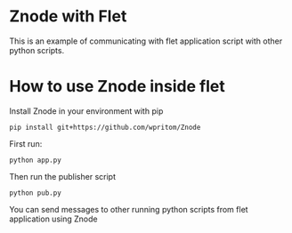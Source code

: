 # Znode with Flet
This is an example of communicating with flet application script with other python scripts.

# How to use Znode inside flet


Install Znode in your environment with pip
```
pip install git+https://github.com/wpritom/Znode 
```

First run:
```
python app.py
```

Then run the publisher script
```
python pub.py
```

You can send messages to other running python scripts from flet application using Znode